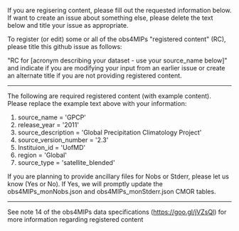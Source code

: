 If you are regisering content, please fill out the requested information below.   If want to create an issue about something else, please delete the text below and title your issue as appropriate.  

To register (or edit) some or all of the obs4MIPs "registered content" (RC), please title this github issue as follows:  

"RC for [acronym describing your dataset - use your source_name below]" and indicate if you are modifying your input from an earlier issue or create an alternate title if you are not providing registered content.

__________________________________________________________________________________________
The following are required registered content (with example content). Please replace the example text above with your information:

1) source_name             = 'GPCP'
2) release_year            = '2011'
3) source_description      = 'Global Precipitation Climatology Project'
4) source_version_number   = '2.3'
5) Instituion_id           = 'UofMD'
6) region                  = 'Global'
7) source_type             = 'satellite_blended'

If you are planning to provide ancillary files for Nobs or Stderr, please let us know (Yes or No).  If Yes, we will promptly update the obs4MIPs_monNobs.json and obs4MIPs_monStderr.json CMOR tables.
__________________________________________________________________________________________


See note 14 of the obs4MIPs data specifications (https://goo.gl/jVZsQl) for more information regarding registered content


